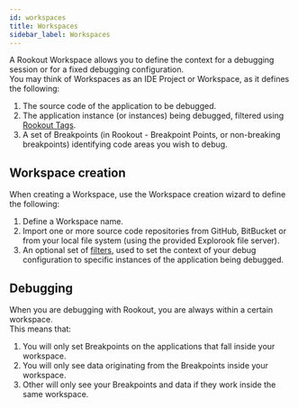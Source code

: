 ```yaml
---
id: workspaces
title: Workspaces
sidebar_label: Workspaces
---
```


A Rookout Workspace allows you to define the context for a debugging session or for a fixed debugging configuration.  
You may think of Workspaces as an IDE Project or Workspace, as it defines the following:
1. The source code of the application to be debugged.
2. The application instance (or instances) being debugged, filtered using [Rookout Tags](workspaces-tagging.md).
3. A set of Breakpoints (in Rookout - Breakpoint Points, or non-breaking breakpoints) identifying code areas you wish to debug.

## Workspace creation

When creating a Workspace, use the Workspace creation wizard to define the following:
1. Define a Workspace name.
2. Import one or more source code repositories from GitHub, BitBucket or from your local file system (using the provided Explorook file server).
3. An optional set of [filters](workspaces-tagging.md), used to set the context of your debug configuration to specific instances of the application being debugged.

## Debugging

When you are debugging with Rookout, you are always within a certain workspace.  
This means that:

1. You will only set Breakpoints on the applications that fall inside your workspace.
1. You will only see data originating from the Breakpoints inside your workspace.
1. Other will only see your Breakpoints and data if they work inside the same workspace.
